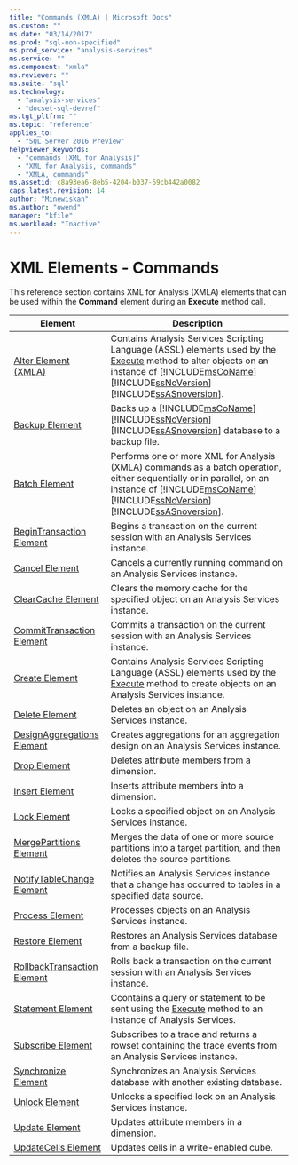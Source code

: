 ```yaml
---
title: "Commands (XMLA) | Microsoft Docs"
ms.custom: ""
ms.date: "03/14/2017"
ms.prod: "sql-non-specified"
ms.prod_service: "analysis-services"
ms.service: ""
ms.component: "xmla"
ms.reviewer: ""
ms.suite: "sql"
ms.technology: 
  - "analysis-services"
  - "docset-sql-devref"
ms.tgt_pltfrm: ""
ms.topic: "reference"
applies_to: 
  - "SQL Server 2016 Preview"
helpviewer_keywords: 
  - "commands [XML for Analysis]"
  - "XML for Analysis, commands"
  - "XMLA, commands"
ms.assetid: c8a93ea6-8eb5-4204-b037-69cb442a0082
caps.latest.revision: 14
author: "Minewiskan"
ms.author: "owend"
manager: "kfile"
ms.workload: "Inactive"
---
```

# XML Elements - Commands
  This reference section contains XML for Analysis (XMLA) elements that can be used within the **Command** element during an **Execute** method call.  
  
|Element|Description|  
|-------------|-----------------|  
|[Alter Element (XMLA)](../../../analysis-services/xmla/xml-elements-commands/alter-element-xmla.md)|Contains Analysis Services Scripting Language (ASSL) elements used by the [Execute](../../../analysis-services/xmla/xml-elements-methods-execute.md) method to alter objects on an instance of [!INCLUDE[msCoName](../../../includes/msconame-md.md)] [!INCLUDE[ssNoVersion](../../../includes/ssnoversion-md.md)] [!INCLUDE[ssASnoversion](../../../includes/ssasnoversion-md.md)].|  
|[Backup Element](../../../analysis-services/xmla/xml-elements-commands/backup-element-xmla.md)|Backs up a [!INCLUDE[msCoName](../../../includes/msconame-md.md)] [!INCLUDE[ssNoVersion](../../../includes/ssnoversion-md.md)] [!INCLUDE[ssASnoversion](../../../includes/ssasnoversion-md.md)] database to a backup file.|  
|[Batch Element](../../../analysis-services/xmla/xml-elements-commands/batch-element-xmla.md)|Performs one or more XML for Analysis (XMLA) commands as a batch operation, either sequentially or in parallel, on an instance of [!INCLUDE[msCoName](../../../includes/msconame-md.md)] [!INCLUDE[ssNoVersion](../../../includes/ssnoversion-md.md)] [!INCLUDE[ssASnoversion](../../../includes/ssasnoversion-md.md)].|  
|[BeginTransaction Element](../../../analysis-services/xmla/xml-elements-commands/begintransaction-element-xmla.md)|Begins a transaction on the current session with an Analysis Services instance.|  
|[Cancel Element](../../../analysis-services/xmla/xml-elements-commands/cancel-element-xmla.md)|Cancels a currently running command on an Analysis Services instance.|  
|[ClearCache Element](../../../analysis-services/xmla/xml-elements-commands/clearcache-element-xmla.md)|Clears the memory cache for the specified object on an Analysis Services instance.|  
|[CommitTransaction Element](../../../analysis-services/xmla/xml-elements-commands/committransaction-element-xmla.md)|Commits a transaction on the current session with an Analysis Services instance.|  
|[Create Element](../../../analysis-services/xmla/xml-elements-commands/create-element-xmla.md)|Contains Analysis Services Scripting Language (ASSL) elements used by the [Execute](../../../analysis-services/xmla/xml-elements-methods-execute.md) method to create objects on an Analysis Services instance.|  
|[Delete Element](../../../analysis-services/xmla/xml-elements-commands/delete-element-xmla.md)|Deletes an object on an Analysis Services instance.|  
|[DesignAggregations Element](../../../analysis-services/xmla/xml-elements-commands/designaggregations-element-xmla.md)|Creates aggregations for an aggregation design on an Analysis Services instance.|  
|[Drop Element](../../../analysis-services/xmla/xml-elements-commands/drop-element-xmla.md)|Deletes attribute members from a dimension.|  
|[Insert Element](../../../analysis-services/xmla/xml-elements-commands/insert-element-xmla.md)|Inserts attribute members into a dimension.|  
|[Lock Element](../../../analysis-services/xmla/xml-elements-commands/lock-element-xmla.md)|Locks a specified object on an Analysis Services instance.|  
|[MergePartitions Element](../../../analysis-services/xmla/xml-elements-commands/mergepartitions-element-xmla.md)|Merges the data of one or more source partitions into a target partition, and then deletes the source partitions.|  
|[NotifyTableChange Element](../../../analysis-services/xmla/xml-elements-commands/notifytablechange-element-xmla.md)|Notifies an Analysis Services instance that a change has occurred to tables in a specified data source.|  
|[Process Element](../../../analysis-services/xmla/xml-elements-commands/process-element-xmla.md)|Processes objects on an Analysis Services instance.|  
|[Restore Element](../../../analysis-services/xmla/xml-elements-commands/restore-element-xmla.md)|Restores an Analysis Services database from a backup file.|  
|[RollbackTransaction Element](../../../analysis-services/xmla/xml-elements-commands/rollbacktransaction-element-xmla.md)|Rolls back a transaction on the current session with an Analysis Services instance.|  
|[Statement Element](../../../analysis-services/xmla/xml-elements-commands/statement-element-xmla.md)|Ccontains a query or statement to be sent using the [Execute](../../../analysis-services/xmla/xml-elements-methods-execute.md) method to an instance of Analysis Services.|  
|[Subscribe Element](../../../analysis-services/xmla/xml-elements-commands/subscribe-element-xmla.md)|Subscribes to a trace and returns a rowset containing the trace events from an Analysis Services instance.|  
|[Synchronize Element](../../../analysis-services/xmla/xml-elements-commands/synchronize-element-xmla.md)|Synchronizes an Analysis Services database with another existing database.|  
|[Unlock Element](../../../analysis-services/xmla/xml-elements-commands/unlock-element-xmla.md)|Unlocks a specified lock on an Analysis Services instance.|  
|[Update Element](../../../analysis-services/xmla/xml-elements-commands/update-element-xmla.md)|Updates attribute members in a dimension.|  
|[UpdateCells Element](../../../analysis-services/xmla/xml-elements-commands/updatecells-element-xmla.md)|Updates cells in a write-enabled cube.|  
  
  
